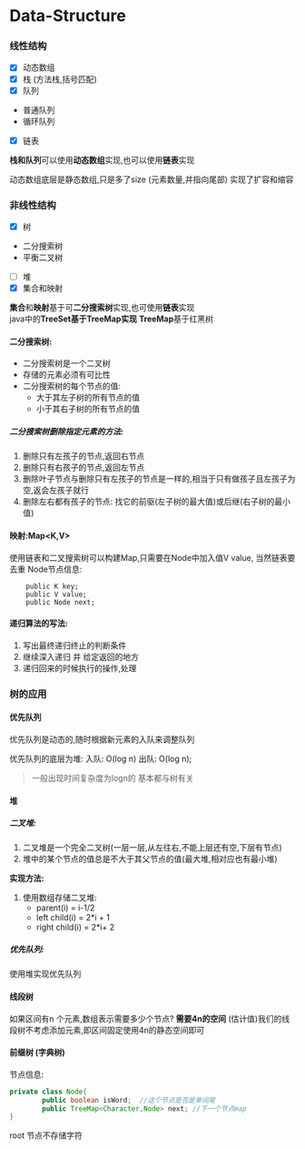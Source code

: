 # Data-Structure
### 线性结构

- [x] 动态数组
- [x] 栈 (方法栈,括号匹配)
- [x] 队列
- 普通队列
- 循环队列
- [x] 链表

**栈和队列**可以使用**动态数组**实现,也可以使用**链表**实现

动态数组底层是静态数组,只是多了size (元素数量,并指向尾部) 实现了扩容和缩容

### 非线性结构
- [x] 树
- 二分搜索树
- 平衡二叉树
- [ ] 堆
- [X] 集合和映射
  
**集合**和**映射**基于可**二分搜索树**实现,也可使用**链表**实现  
java中的**TreeSet基于TreeMap实现**
**TreeMap**基于红黑树


#### 二分搜索树:
- 二分搜索树是一个二叉树
- 存储的元素必须有可比性
- 二分搜索树的每个节点的值:
    - 大于其左子树的所有节点的值
    - 小于其右子树的所有节点的值

##### 二分搜索树删除指定元素的方法:

 1. 删除只有左孩子的节点,返回右节点
 2. 删除只有右孩子的节点,返回左节点
 3. 删除叶子节点与删除只有左孩子的节点是一样的,相当于只有做孩子且左孩子为空,返会左孩子就行
 4. 删除左右都有孩子的节点: 找它的前驱(左子树的最大值)或后继(右子树的最小值)


#### 映射:Map<K,V>
使用链表和二叉搜索树可以构建Map,只需要在Node中加入值V value,
当然链表要去重
Node节点信息:

        public K key;
        public V value;
        public Node next;


#### 递归算法的写法:
1. 写出最终递归终止的判断条件
2. 继续深入递归 并 给定返回的地方
3. 递归回来的时候执行的操作,处理

### 树的应用
#### 优先队列
优先队列是动态的,随时根据新元素的入队来调整队列

优先队列的底层为堆: 入队: O(log n) 出队: O(log n);
> 一般出现时间复杂度为logn的 基本都与树有关

#### 堆
##### 二叉堆: 
1. 二叉堆是一个完全二叉树(一层一层,从左往右,不能上层还有空,下层有节点)
2. 堆中的某个节点的值总是不大于其父节点的值(最大堆,相对应也有最小堆)

**实现方法:**
1. 使用数组存储二叉堆:
    - parent(i) = i-1/2
     - left child(i) = 2*i + 1
     - right child(i) = 2*i+ 2
     
##### 优先队列:
使用堆实现优先队列

#### 线段树
如果区间有n 个元素,数组表示需要多少个节点?
**需要4n的空间** (估计值)我们的线段树不考虑添加元素,即区间固定使用4n的静态空间即可

#### 前缀树 (字典树)
节点信息:
```java
private class Node{
        public boolean isWord;  //这个节点是否是单词尾
        public TreeMap<Character,Node> next; //下一个节点map
}
```
root 节点不存储字符     




